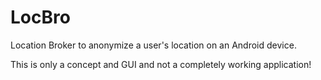 LocBro
======

Location Broker to anonymize a user's location on an Android device.

This is only a concept and GUI and not a completely working application!
